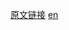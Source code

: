<a href="https://developer.mozilla.org/zh-CN/docs/Web/JavaScript/Reference/Global_Objects/unescape" target="_blank">原文链接</a>
<a href="https://developer.mozilla.org/en-US/docs/Web/JavaScript/Reference/Global_Objects/unescape" target="_blank">en</a>